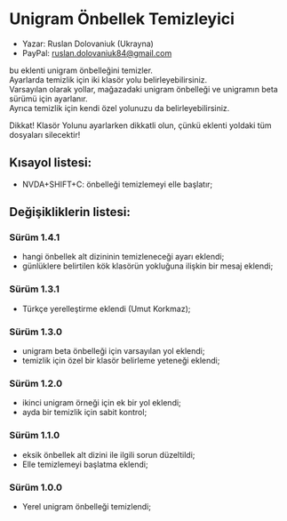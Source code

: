 # Unigram Önbellek Temizleyici

* Yazar: Ruslan Dolovaniuk (Ukrayna)
* PayPal: ruslan.dolovaniuk84@gmail.com

bu eklenti unigram önbelleğini temizler.  
Ayarlarda temizlik için iki klasör yolu belirleyebilirsiniz.  
Varsayılan olarak yollar, mağazadaki unigram önbelleği ve unigramın beta sürümü için ayarlanır.  
Ayrıca temizlik için kendi özel yolunuzu da belirleyebilirsiniz.

Dikkat!
Klasör Yolunu ayarlarken dikkatli olun, çünkü eklenti yoldaki tüm dosyaları silecektir!

## Kısayol listesi:

* NVDA+SHIFT+C: önbelleği temizlemeyi elle başlatır;

## Değişikliklerin listesi:
### Sürüm 1.4.1
* hangi önbellek alt dizininin temizleneceği ayarı eklendi;
* günlüklere belirtilen kök klasörün yokluğuna ilişkin bir mesaj eklendi;

### Sürüm 1.3.1
* Türkçe yerelleştirme eklendi (Umut Korkmaz);

### Sürüm 1.3.0
* unigram beta önbelleği için varsayılan yol eklendi;
* temizlik için özel bir klasör belirleme yeteneği eklendi;

### Sürüm 1.2.0
* ikinci unigram örneği için ek bir yol eklendi;
* ayda bir temizlik için sabit kontrol;

### Sürüm 1.1.0
* eksik önbellek alt dizini ile ilgili sorun düzeltildi;
* Elle temizlemeyi başlatma eklendi;

### Sürüm 1.0.0

* Yerel unigram önbelleği temizlendi;
